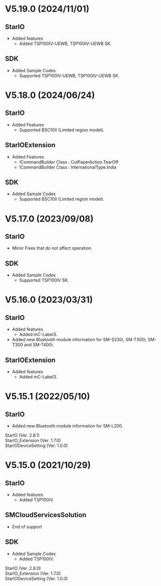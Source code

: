 # V5.19.0 (2024/11/01)

## StarIO
- Added features
  * Added TSP100IV-UEWB, TSP100IV-UEWB SK.

## SDK
- Added Sample Codes
  * Supported TSP100IV-UEWB, TSP100IV-UEWB SK.


# V5.18.0 (2024/06/24)

## StarIO
- Added Features
    * Supported BSC10II (Limited region model).

## StarIOExtension
- Added Features
    * ICommandBuilder Class : CutPaperAction.TearOff
    * ICommandBuilder Class : InternationalType.India

## SDK
- Added Sample Codes
    * Supported BSC10II (Limited region model).


# V5.17.0 (2023/09/08)

## StarIO
- Minor Fixes that do not affect operation.

## SDK
- Added Sample Codes
    * Supported TSP100IV SK.


# V5.16.0 (2023/03/31)

## StarIO
- Added features
    * Added mC-Label3.
- Added new Bluetooth module information for SM-S230i, SM-T300i, SM-T300 and SM-T400i.

## StarIOExtension
- Added features
  * Added mC-Label3.


# V5.15.1 (2022/05/10)

## StarIO
- Added new Bluetooth module information for SM-L200.

StarIO (Ver. 2.8.1)<br>
StarIO_Extension (Ver. 1.7.0)<br>
StarIODeviceSetting (Ver. 1.0.0)


# V5.15.0 (2021/10/29)

## StarIO
- Added features
    * Added TSP100IV.

## SMCloudServicesSolution
- End of support

## SDK
- Added Sample Codes
    * Added TSP100IV.

StarIO (Ver. 2.8.0)<br>
StarIO_Extension (Ver. 1.7.0)<br>
StarIODeviceSetting (Ver. 1.0.0)